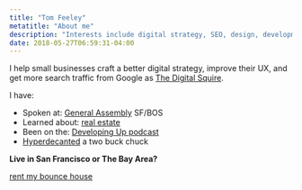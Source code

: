 ```yaml
---
title: "Tom Feeley"
metatitle: "About me"
description: "Interests include digital strategy, SEO, design, development, real estate, and property management."
date: 2018-05-27T06:59:31-04:00
---
```


I help small businesses craft a better digital strategy, improve their UX, and get more search traffic from Google as [The Digital Squire](https://thedigitalsquire.com).

I have:

- Spoken at: [General Assembly](https://generalassemb.ly/instructors/tom-feeley/17145) SF/BOS
- Learned about: [real estate](https://tomfeeley.com/real-estate-terms/)
- Been on the: [Developing Up podcast](http://www.developingup.com/27)
- [Hyperdecanted](https://tomfeeley.com/hyperdecanting/) a two buck chuck

**Live in San Francisco or The Bay Area?**
<div><a href="https://sfbouncehouse.com/" class="button">rent my bounce house</a></div>
